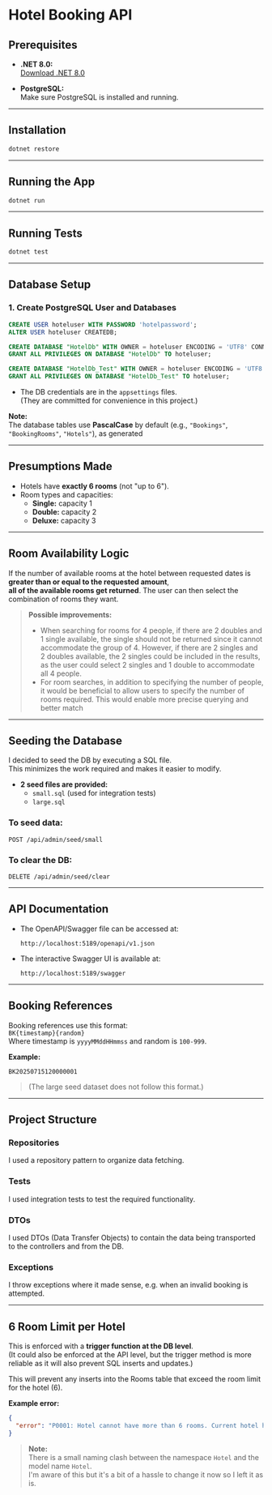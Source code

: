 # Hotel Booking API

## Prerequisites

- **.NET 8.0:**  
  [Download .NET 8.0](https://dotnet.microsoft.com/en-us/download/dotnet/8.0)

- **PostgreSQL:**  
  Make sure PostgreSQL is installed and running.

---

## Installation

```sh
dotnet restore
```

---

## Running the App

```sh
dotnet run
```

---

## Running Tests

```sh
dotnet test
```

---

## Database Setup

### 1. Create PostgreSQL User and Databases

```sql
CREATE USER hoteluser WITH PASSWORD 'hotelpassword';
ALTER USER hoteluser CREATEDB;

CREATE DATABASE "HotelDb" WITH OWNER = hoteluser ENCODING = 'UTF8' CONNECTION LIMIT = -1;
GRANT ALL PRIVILEGES ON DATABASE "HotelDb" TO hoteluser;

CREATE DATABASE "HotelDb_Test" WITH OWNER = hoteluser ENCODING = 'UTF8' CONNECTION LIMIT = -1;
GRANT ALL PRIVILEGES ON DATABASE "HotelDb_Test" TO hoteluser;
```

- The DB credentials are in the `appsettings` files.  
  (They are committed for convenience in this project.)

**Note:**  
The database tables use **PascalCase** by default (e.g., `"Bookings"`, `"BookingRooms"`, `"Hotels"`), as generated

---

## Presumptions Made

- Hotels have **exactly 6 rooms** (not "up to 6").
- Room types and capacities:
  - **Single:** capacity 1
  - **Double:** capacity 2
  - **Deluxe:** capacity 3

---

## Room Availability Logic

If the number of available rooms at the hotel between requested dates is **greater than or equal to the requested amount**,  
**all of the available rooms get returned**. The user can then select the combination of rooms they want.

> **Possible improvements:**
> - When searching for rooms for 4 people, if there are 2 doubles and 1 single available, the single should not be returned since it cannot accommodate the group of 4. However, if there are 2 singles and 2 doubles available, the 2 singles could be included in the results, as the user could select 2 singles and 1 double to accommodate all 4 people.
> - For room searches, in addition to specifying the number of people, it would be beneficial to allow users to specify the number of rooms required. This would enable more precise querying and better match

---

## Seeding the Database

I decided to seed the DB by executing a SQL file.  
This minimizes the work required and makes it easier to modify.

- **2 seed files are provided:**  
  - `small.sql` (used for integration tests)
  - `large.sql`

### To seed data:

```http
POST /api/admin/seed/small
```

### To clear the DB:

```http
DELETE /api/admin/seed/clear
```

---

## API Documentation

- The OpenAPI/Swagger file can be accessed at:
  ```
  http://localhost:5189/openapi/v1.json
  ```
- The interactive Swagger UI is available at:
  ```
  http://localhost:5189/swagger
  ```

---

## Booking References

Booking references use this format:  
`BK{timestamp}{random}`  
Where timestamp is `yyyyMMddHHmmss` and random is `100-999`.

**Example:**  
```
BK20250715120000001
```
> (The large seed dataset does not follow this format.)

---

## Project Structure

### Repositories

I used a repository pattern to organize data fetching.

### Tests

I used integration tests to test the required functionality.

### DTOs

I used DTOs (Data Transfer Objects) to contain the data being transported to the controllers and from the DB.

### Exceptions

I throw exceptions where it made sense, e.g. when an invalid booking is attempted.

---

## 6 Room Limit per Hotel

This is enforced with a **trigger function at the DB level**.  
(It could also be enforced at the API level, but the trigger method is more reliable as it will also prevent SQL inserts and updates.)

This will prevent any inserts into the Rooms table that exceed the room limit for the hotel (6).

**Example error:**
```json
{
  "error": "P0001: Hotel cannot have more than 6 rooms. Current hotel has 6 rooms."
}
```

> **Note:**  
> There is a small naming clash between the namespace `Hotel` and the model name `Hotel`.  
> I'm aware of this but it's a bit of a hassle to change it now so I left it as is.

